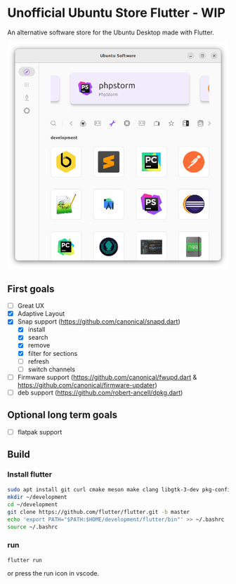 # Unofficial Ubuntu Store Flutter - WIP

An alternative software store for the Ubuntu Desktop made with Flutter.

![](.github/assets/screenshot.png)

## First goals

- [ ] Great UX
- [X] Adaptive Layout
- [X] Snap support (https://github.com/canonical/snapd.dart)
  - [X] install
  - [X] search
  - [X] remove
  - [X] filter for sections
  - [ ] refresh
  - [ ] switch channels
- [ ] Firmware support (https://github.com/canonical/fwupd.dart & https://github.com/canonical/firmware-updater)
- [ ] deb support (https://github.com/robert-ancell/dpkg.dart)

## Optional long term goals

- [ ]  flatpak support


## Build

### Install flutter

```bash
sudo apt install git curl cmake meson make clang libgtk-3-dev pkg-config
mkdir ~/development
cd ~/development
git clone https://github.com/flutter/flutter.git -b master
echo 'export PATH="$PATH:$HOME/development/flutter/bin"' >> ~/.bashrc
source ~/.bashrc
```

### run

```
flutter run
```

or press the run icon in vscode.